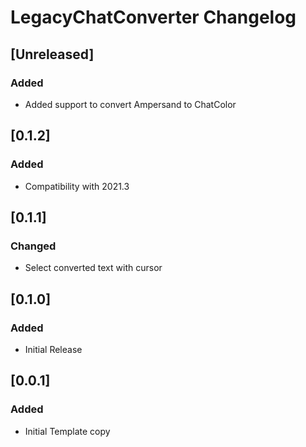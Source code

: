 <!-- Keep a Changelog guide -> https://keepachangelog.com -->

# LegacyChatConverter Changelog

## [Unreleased]
### Added
- Added support to convert Ampersand to ChatColor

## [0.1.2]
### Added
- Compatibility with 2021.3

## [0.1.1]
### Changed
- Select converted text with cursor

## [0.1.0]
### Added
- Initial Release

## [0.0.1]
### Added
- Initial Template copy
